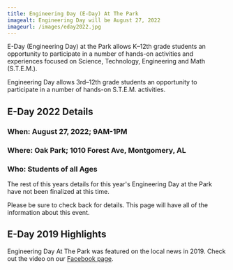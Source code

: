 ```yaml
---
title: Engineering Day (E-Day) At The Park
imagealt: Engineering Day will be August 27, 2022
imageurl: /images/eday2022.jpg
---
```


E-Day (Engineering Day) at the Park allows K–12th grade students an opportunity to participate in a number of
hands-on activities and experiences focused on Science, Technology, Engineering and Math (S.T.E.M.).

Engineering Day allows 3rd–12th grade students an opportunity to participate in a number of hands-on S.T.E.M. activities.

## E-Day 2022 Details

### When: August 27, 2022; 9AM-1PM

### Where: Oak Park; 1010 Forest Ave, Montgomery, AL

### Who: Students of all Ages

The rest of this years 
details for this year's Engineering Day at the Park have not been finalized at this time. 

Please be sure to check back for details. This page will have all of the information about 
this event.

## E-Day 2019 Highlights

Engineering Day At The Park was featured on the local news in 2019. Check out the video on our 
<a href="https://www.facebook.com/watch/?v=373769769954484&extid=bYnyVhue16YMG869" 
target="_blank">Facebook page</a>.
